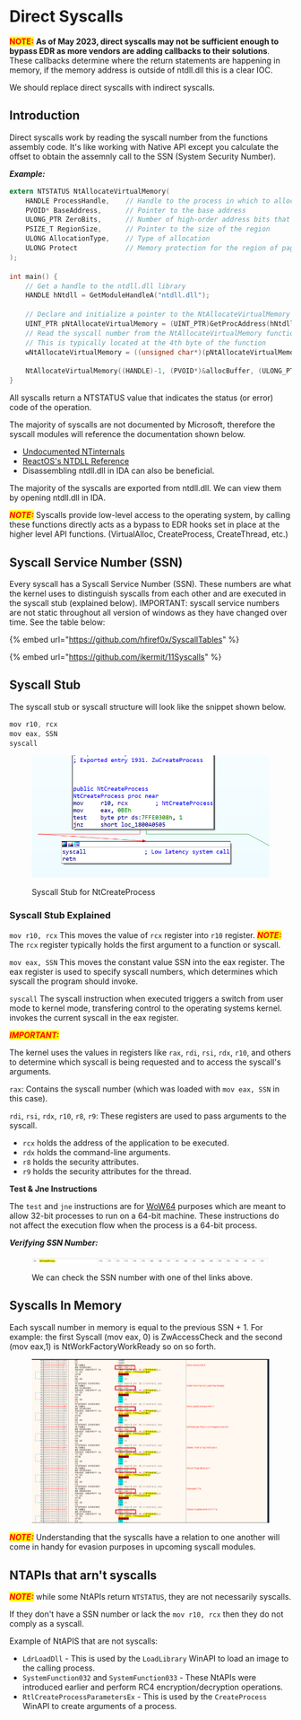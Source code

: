 # Direct Syscalls

<mark style="color:red;">**NOTE:**</mark> **As of May 2023, direct syscalls may not be sufficient enough to bypass EDR as more vendors are adding callbacks to their solutions**. These callbacks determine where the return statements are happening in memory, if the memory address is outside of ntdll.dll this is a clear IOC.&#x20;

We should replace direct syscalls with indirect syscalls.&#x20;

## Introduction

Direct syscalls work by reading the syscall number from the functions assembly code. It's like working with Native API except you calculate the offset to obtain the assemnly call to the SSN (System Security Number).

_**Example:**_

```c
extern NTSTATUS NtAllocateVirtualMemory(
    HANDLE ProcessHandle,    // Handle to the process in which to allocate the memory
    PVOID* BaseAddress,      // Pointer to the base address
    ULONG_PTR ZeroBits,      // Number of high-order address bits that must be zero in the base address of the section view
    PSIZE_T RegionSize,      // Pointer to the size of the region
    ULONG AllocationType,    // Type of allocation
    ULONG Protect            // Memory protection for the region of pages
);

int main() {
    // Get a handle to the ntdll.dll library
    HANDLE hNtdll = GetModuleHandleA("ntdll.dll");

    // Declare and initialize a pointer to the NtAllocateVirtualMemory function and get the address of the NtAllocateVirtualMemory function in the ntdll.dll module
    UINT_PTR pNtAllocateVirtualMemory = (UINT_PTR)GetProcAddress(hNtdll, "NtAllocateVirtualMemory");
    // Read the syscall number from the NtAllocateVirtualMemory function in ntdll.dll
    // This is typically located at the 4th byte of the function
    wNtAllocateVirtualMemory = ((unsigned char*)(pNtAllocateVirtualMemory + 4))[0];
    
    NtAllocateVirtualMemory((HANDLE)-1, (PVOID*)&allocBuffer, (ULONG_PTR)0, &buffSize, (ULONG)(MEM_COMMIT | MEM_RESERVE), PAGE_EXECUTE_READWRITE);
}
```

All syscalls return a NTSTATUS value that indicates the status (or error) code of the operation.&#x20;

The majority of syscalls are not documented by Microsoft, therefore the syscall modules will reference the documentation shown below.

* [Undocumented NTinternals](https://web.archive.org/web/20230401045934/http://undocumented.ntinternals.net/)
* [ReactOS's NTDLL Reference](https://doxygen.reactos.org/dir\_a7ad942ac829d916497d820c4a26c555.html)
* Disassembling ntdll.dll in IDA can also be beneficial.

The majority of the syscalls are exported from ntdll.dll. We can view them by opening ntdll.dll in IDA.

_<mark style="color:red;">**NOTE:**</mark>_ Syscalls provide low-level access to the operating system, by calling these functions directly acts as a bypass to EDR hooks set in place at the higher level API functions. (VirtualAlloc, CreateProcess, CreateThread, etc.)

## Syscall Service Number (SSN)

Every syscall has a Syscall Service Number (SSN). These numbers are what the kernel uses to distinguish syscalls from each other and are executed in the syscall stub (explained below). IMPORTANT: syscall service numbers are not static throughout all version of windows as they have changed over time. See the table below:

{% embed url="https://github.com/hfiref0x/SyscallTables" %}

{% embed url="https://github.com/ikermit/11Syscalls" %}

## Syscall Stub

The syscall stub or syscall structure will look like the snippet shown below.

```c
mov r10, rcx
mov eax, SSN
syscall
```

<figure><img src="../../../.gitbook/assets/Screenshot 2023-09-24 190908.png" alt=""><figcaption><p>Syscall Stub for NtCreateProcess</p></figcaption></figure>

### Syscall Stub Explained

`mov r10, rcx` This moves the value of `rcx` register into `r10` register.  _<mark style="color:red;">**NOTE:**</mark>_ The `rcx` register typically holds the first argument to a function or syscall.

`mov eax, SSN` This moves the constant value SSN into the eax register. The eax register is used to specify syscall numbers, which determines which syscall the program should invoke.

`syscall` The syscall instruction when executed triggers a switch from user mode to kernel mode, transfering control to the operating systems kernel. invokes the current syscall in the eax register.

_<mark style="color:red;">**IMPORTANT:**</mark>_ &#x20;

The kernel uses the values in registers like `rax`, `rdi`, `rsi`, `rdx`, `r10`, and others to determine which syscall is being requested and to access the syscall's arguments.

`rax`: Contains the syscall number (which was loaded with `mov eax, SSN` in this case).

`rdi`, `rsi`, `rdx`, `r10`, `r8`, `r9`: These registers are used to pass arguments to the syscall.

* `rcx` holds the address of the application to be executed.
* `rdx` holds the command-line arguments.
* `r8` holds the security attributes.
* `r9` holds the security attributes for the thread.

**Test & Jne Instructions**

The `test` and `jne` instructions are for [WoW64](https://learn.microsoft.com/en-us/windows/win32/winprog64/wow64-implementation-details) purposes which are meant to allow 32-bit processes to run on a 64-bit machine. These instructions do not affect the execution flow when the process is a 64-bit process.



_**Verifying SSN Number:**_

<figure><img src="../../../.gitbook/assets/Screenshot 2023-09-24 190650.png" alt=""><figcaption><p>We can check the SSN number with one of thel links above.</p></figcaption></figure>

## Syscalls In Memory

Each syscall number in memory is equal to the previous SSN + 1. For example: the first Syscall (mov eax, 0) is ZwAccessCheck and the second (mov eax,1) is NtWorkFactoryWorkReady so on so forth.

<figure><img src="../../../.gitbook/assets/Screenshot 2023-09-24 191544.png" alt=""><figcaption></figcaption></figure>

_<mark style="color:red;">**NOTE:**</mark>_ Understanding that the syscalls have a relation to one another will come in handy for evasion purposes in upcoming syscall modules.

## NTAPIs that arn't syscalls

_<mark style="color:red;">**NOTE:**</mark>_ while some NtAPIs return `NTSTATUS`, they are not necessarily syscalls.&#x20;

If they don't have a SSN number or lack the `mov r10, rcx` then they do not comply as a syscall.

Example of NtAPIS that are not syscalls:

* `LdrLoadDll` - This is used by the `LoadLibrary` WinAPI to load an image to the calling process.
* `SystemFunction032` and `SystemFunction033` - These NtAPIs were introduced earlier and perform RC4 encryption/decryption operations.
* `RtlCreateProcessParametersEx` - This is used by the `CreateProcess` WinAPI to create arguments of a process.
